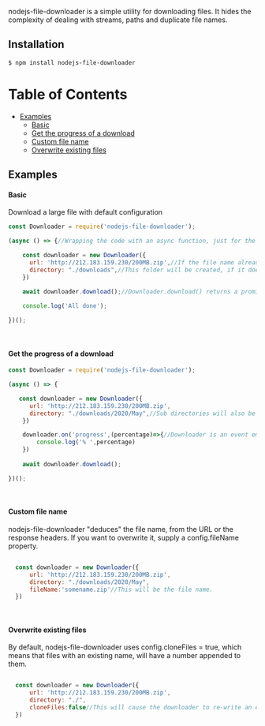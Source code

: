 nodejs-file-downloader is a simple utility for downloading files. It hides the complexity of dealing with streams, paths and duplicate file names.

## Installation

```sh
$ npm install nodejs-file-downloader
```
# Table of Contents
- [Examples](#examples)     
  * [Basic](#basic)  
  * [Get the progress of a download](#get-the-progress-of-a-download)  
  * [Custom file name](#custom-file-name)  
  * [Overwrite existing files](#overwrite-existing-files)  

## Examples
#### Basic

Download a large file with default configuration

```javascript
const Downloader = require('nodejs-file-downloader');

(async () => {//Wrapping the code with an async function, just for the sake of example.

    const downloader = new Downloader({     
      url: 'http://212.183.159.230/200MB.zip',//If the file name already exists, a new file with the name 200MB1.zip is created.     
      directory: "./downloads",//This folder will be created, if it doesn't exist.               
    })
    
    await downloader.download();//Downloader.download() returns a promise.

    console.log('All done');

})();    

```

&nbsp;

#### Get the progress of a download

```javascript
const Downloader = require('nodejs-file-downloader');

(async () => {

   const downloader = new Downloader({     
      url: 'http://212.183.159.230/200MB.zip',     
      directory: "./downloads/2020/May",//Sub directories will also be automatically created if they do not exist.           
    })

    downloader.on('progress',(percentage)=>{//Downloader is an event emitter. You can register a "progress" event.
        console.log('% ',percentage)
    })
    
    await downloader.download();   

})();    

```

&nbsp;

#### Custom file name

nodejs-file-downloader "deduces" the file name, from the URL or the response headers. If you want to overwrite it, supply a config.fileName property.

```javascript

  const downloader = new Downloader({     
      url: 'http://212.183.159.230/200MB.zip',     
      directory: "./downloads/2020/May", 
      fileName:'somename.zip'//This will be the file name.        
  }) 

```

&nbsp;

#### Overwrite existing files

By default, nodejs-file-downloader uses config.cloneFiles = true, which means that files with an existing name, will have a number appended to them.

```javascript

  const downloader = new Downloader({     
      url: 'http://212.183.159.230/200MB.zip',     
      directory: "./",  
      cloneFiles:false//This will cause the downloader to re-write an existing file.   
  }) 

```

&nbsp;
